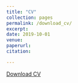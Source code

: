 ```yaml
---
title: "CV"
collection: pages
permalink: /download_cv/
excerpt: 
date: 2019-10-01
venue: 
paperurl: 
citation: 

---
```


[Download CV](http://EnhaoLiu.github.io/files/2019_CV_full_Enhao_Liu.pdf)
